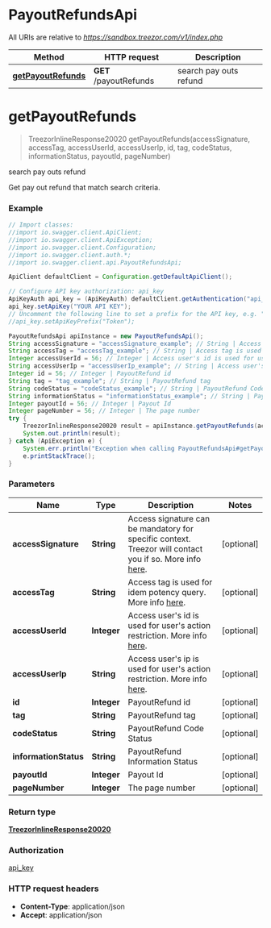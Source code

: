 # PayoutRefundsApi

All URIs are relative to *https://sandbox.treezor.com/v1/index.php*

Method | HTTP request | Description
------------- | ------------- | -------------
[**getPayoutRefunds**](PayoutRefundsApi.md#getPayoutRefunds) | **GET** /payoutRefunds | search pay outs refund


<a name="getPayoutRefunds"></a>
# **getPayoutRefunds**
> TreezorInlineResponse20020 getPayoutRefunds(accessSignature, accessTag, accessUserId, accessUserIp, id, tag, codeStatus, informationStatus, payoutId, pageNumber)

search pay outs refund

Get pay out refund that match search criteria.

### Example
```java
// Import classes:
//import io.swagger.client.ApiClient;
//import io.swagger.client.ApiException;
//import io.swagger.client.Configuration;
//import io.swagger.client.auth.*;
//import io.swagger.client.api.PayoutRefundsApi;

ApiClient defaultClient = Configuration.getDefaultApiClient();

// Configure API key authorization: api_key
ApiKeyAuth api_key = (ApiKeyAuth) defaultClient.getAuthentication("api_key");
api_key.setApiKey("YOUR API KEY");
// Uncomment the following line to set a prefix for the API key, e.g. "Token" (defaults to null)
//api_key.setApiKeyPrefix("Token");

PayoutRefundsApi apiInstance = new PayoutRefundsApi();
String accessSignature = "accessSignature_example"; // String | Access signature can be mandatory for specific context. Treezor will contact you if so. More info [here](https://agent.treezor.com/security-authentication).
String accessTag = "accessTag_example"; // String | Access tag is used for idem potency query. More info [here](https://agent.treezor.com/basics).
Integer accessUserId = 56; // Integer | Access user's id is used for user's action restriction. More info [here](https://agent.treezor.com/basics).
String accessUserIp = "accessUserIp_example"; // String | Access user's ip is used for user's action restriction. More info [here](https://agent.treezor.com/basics).
Integer id = 56; // Integer | PayoutRefund id
String tag = "tag_example"; // String | PayoutRefund tag
String codeStatus = "codeStatus_example"; // String | PayoutRefund Code Status
String informationStatus = "informationStatus_example"; // String | PayoutRefund Information Status
Integer payoutId = 56; // Integer | Payout Id
Integer pageNumber = 56; // Integer | The page number
try {
    TreezorInlineResponse20020 result = apiInstance.getPayoutRefunds(accessSignature, accessTag, accessUserId, accessUserIp, id, tag, codeStatus, informationStatus, payoutId, pageNumber);
    System.out.println(result);
} catch (ApiException e) {
    System.err.println("Exception when calling PayoutRefundsApi#getPayoutRefunds");
    e.printStackTrace();
}
```

### Parameters

Name | Type | Description  | Notes
------------- | ------------- | ------------- | -------------
 **accessSignature** | **String**| Access signature can be mandatory for specific context. Treezor will contact you if so. More info [here](https://agent.treezor.com/security-authentication). | [optional]
 **accessTag** | **String**| Access tag is used for idem potency query. More info [here](https://agent.treezor.com/basics). | [optional]
 **accessUserId** | **Integer**| Access user&#39;s id is used for user&#39;s action restriction. More info [here](https://agent.treezor.com/basics). | [optional]
 **accessUserIp** | **String**| Access user&#39;s ip is used for user&#39;s action restriction. More info [here](https://agent.treezor.com/basics). | [optional]
 **id** | **Integer**| PayoutRefund id | [optional]
 **tag** | **String**| PayoutRefund tag | [optional]
 **codeStatus** | **String**| PayoutRefund Code Status | [optional]
 **informationStatus** | **String**| PayoutRefund Information Status | [optional]
 **payoutId** | **Integer**| Payout Id | [optional]
 **pageNumber** | **Integer**| The page number | [optional]

### Return type

[**TreezorInlineResponse20020**](TreezorInlineResponse20020.md)

### Authorization

[api_key](../README.md#api_key)

### HTTP request headers

 - **Content-Type**: application/json
 - **Accept**: application/json

